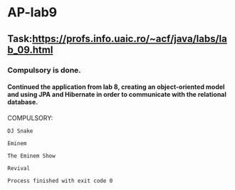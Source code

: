 # AP-lab9

## Task:https://profs.info.uaic.ro/~acf/java/labs/lab_09.html

### Compulsory is done.

#### Continued the application from lab 8, creating an object-oriented model and using JPA and Hibernate in order to communicate with the relational database.

COMPULSORY:
```
DJ Snake

Eminem

The Eminem Show

Revival

Process finished with exit code 0
```
